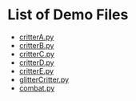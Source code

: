   <h1>List of Demo Files</h1>
  <ul>
    <li><a href = "critterA.py">critterA.py</a></li>
    <li><a href = "critterB.py">critterB.py</a></li>
    <li><a href = "critterC.py">critterC.py</a></li>
    <li><a href = "critterD.py">critterD.py</a></li>
    <li><a href = "critterE.py">critterE.py</a></li>
    <li><a href = "glitterCritter.py">glitterCritter.py</a></li>
    <li><a href = "combat.py">combat.py</a></li>

  </ul>
